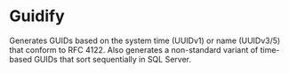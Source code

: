 # Guidify
Generates GUIDs based on the system time (UUIDv1) or name (UUIDv3/5) that conform to RFC 4122. 
Also generates a non-standard variant of time-based GUIDs that sort sequentially in SQL Server.
